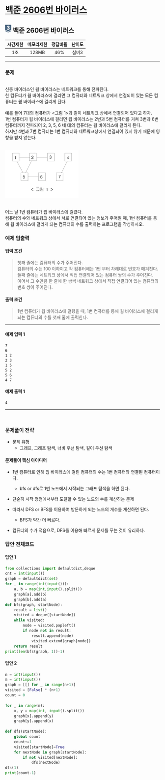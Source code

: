 
# [백준 2606번 바이러스](https://www.acmicpc.net/problem/2606)

## <img src="https://raw.githubusercontent.com/gudals-kim/Studyroom/0c61bf1ad9b6434ff624dbab4012654df8c92b01/codingtest/img/rank/silver_3.svg" width="20">  백준 2606번 바이러스  


| 시간제한 | 메모리제한 | 정답비율 | 난이도 | 
|:----:|:-----:|:----:|:---:|
|  1초  | 128MB | 	46%  | 실버3 |

---

### 문제
 

  

<br> 신종 바이러스인 웜 바이러스는 네트워크를 통해 전파된다.
<br> 한 컴퓨터가 웜 바이러스에 걸리면 그 컴퓨터와 네트워크 상에서 연결되어 있는 모든 컴퓨터는 웜 바이러스에 걸리게 된다.
<br> 
<br> 예를 들어 7대의 컴퓨터가 <그림 1>과 같이 네트워크 상에서 연결되어 있다고 하자.
<br> 1번 컴퓨터가 웜 바이러스에 걸리면 웜 바이러스는 2번과 5번 컴퓨터를 거쳐 3번과 6번 컴퓨터까지 전파되어 2, 3, 5, 6 네 대의 컴퓨터는 웜 바이러스에 걸리게 된다.
<br> 하지만 4번과 7번 컴퓨터는 1번 컴퓨터와 네트워크상에서 연결되어 있지 않기 때문에 영향을 받지 않는다.
<br>
<br>

<img src="https://github.com/gudals-kim/Studyroom/blob/delevlop/codingtest/img/backjoon_2606_1.png?raw=true">


<br>

<br> 어느 날 1번 컴퓨터가 웜 바이러스에 걸렸다.
<br> 컴퓨터의 수와 네트워크 상에서 서로 연결되어 있는 정보가 주어질 때, 1번 컴퓨터를 통해 웜 바이러스에 걸리게 되는 컴퓨터의 수를 출력하는 프로그램을 작성하시오.


### 예제 입출력

#### 입력 조건
> 첫째 줄에는 컴퓨터의 수가 주어진다.<br>
> 컴퓨터의 수는 100 이하이고 각 컴퓨터에는 1번 부터 차례대로 번호가 매겨진다.<br>
> 둘째 줄에는 네트워크 상에서 직접 연결되어 있는 컴퓨터 쌍의 수가 주어진다.<br>
> 이어서 그 수만큼 한 줄에 한 쌍씩 네트워크 상에서 직접 연결되어 있는 컴퓨터의 번호 쌍이 주어진다.<br>
#### 출력 조건
> 1번 컴퓨터가 웜 바이러스에 걸렸을 때, 1번 컴퓨터를 통해 웜 바이러스에 걸리게 되는 컴퓨터의 수를 첫째 줄에 출력한다.<br>
---
#### 예제 입력 1
```
7
6
1 2
2 3
1 5
5 2
5 6
4 7
```
#### 예제 출력 1
```
4
```

---


<br>

### 문제풀이 전략
- 문제 유형
  - 그래프, 그래프 탐색, 너비 우선 탐색, 깊이 우선 탐색

#### 문제풀이 핵심 아이디어

- 1번 컴퓨터로 인해 웜 바이러스에 걸린 컴퓨터의 수는 1번 컴퓨터와 연결된 컴퓨터이다.
  - bfs or dfs로 1번 노드에서 시작되는 그래프 탐색을 하면 된다.

- 단순히 시작 정점에서부터 도달할 수 있는 노드의 수를 계산하는 문제
- 따라서 DFS or BFS를 이용하여 방문하게 되는 노드의 개수를 계산하면 된다.
  - BFS가 약간 더 빠르다.
- 컴퓨터의 수가 적음으로, DFS를 이용해 빠르게 문제를 푸는 것이 유리하다.

### 답안 전체코드
#### 답안 1
```py
from collections import defaultdict,deque
cnt = int(input())
graph = defaultdict(set)
for _ in range(int(input())):
    a, b = map(int,input().split())
    graph[a].add(b)
    graph[b].add(a)
def bfs(graph, startNode):
    result = list()
    visited = deque([startNode])
    while visited:
        node = visited.popleft()
        if node not in result:
            result.append(node)
            visited.extend(graph[node])
    return result
print(len(bfs(graph, 1))-1)
```

#### 답안 2 
```python
n = int(input())
m = int(input())
graph = [[] for _ in range(n+1)]
visited = [False] * (n+1)
count = 0

for _ in range(m):
    x, y = map(int, input().split())
    graph[x].append(y)
    graph[y].append(x)

def dfs(startNode):
    global count
    count+=1
    visited[startNode]=True
    for nextNode in graph[startNode]:
        if not visited[nextNode]:
            dfs(nextNode)
dfs(1)
print(count-1)
```